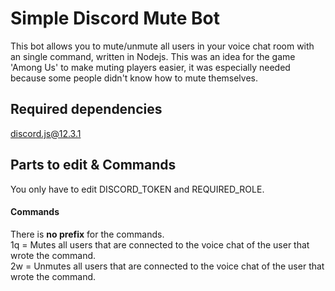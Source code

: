 # Simple Discord Mute Bot
This bot allows you to mute/unmute all users in your voice chat room with an single command, written in Nodejs.
This was an idea for the game 'Among Us' to make muting players easier, it was especially needed because some people didn't know how to mute themselves.

## Required dependencies
discord.js@12.3.1

## Parts to edit & Commands
You only have to edit DISCORD_TOKEN and REQUIRED_ROLE.
#### Commands
There is **no prefix** for the commands.</br>
1q = Mutes all users that are connected to the voice chat of the user that wrote the command.</br>
2w = Unmutes all users that are connected to the voice chat of the user that wrote the command.</br>
